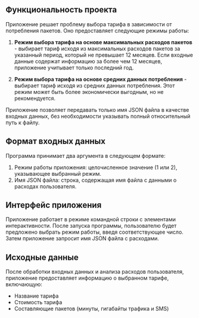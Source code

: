 ## Функциональность проекта

Приложение решает проблему выбора тарифа в зависимости от потребления пакетов. Оно предоставляет следующие режимы работы:

1. **Режим выбора тарифа на основе максимальных расходов пакетов** - выбирает тариф исходя из максимальных расходов пакетов за указанный период, который не превышает 12 месяцев. Если входные данные содержат информацию за более чем 12 месяцев, приложение учитывает только последний год.

2. **Режим выбора тарифа на основе средних данных потребления** - выбирает тариф исходя из средних данных потребления. Этот режим может быть более экономически выгодным, но не рекомендуется.

Приложение позволяет передавать только имя JSON файла в качестве входных данных, без необходимости указывать полный относительный путь к файлу.

## Формат входных данных

Программа принимает два аргумента в следующем формате:

1. Режим работы приложения: целочисленное значение (1 или 2), указывающее выбранный режим.
2. Имя JSON файла: строка, содержащая имя файла с данными о расходах пользователя.

## Интерфейс приложения

Приложение работает в режиме командной строки с элементами интерактивности. После запуска программы, пользователю будет предложено выбрать режим работы, введя соответствующее число. Затем приложение запросит имя JSON файла с расходами.

## Исходные данные

После обработки входных данных и анализа расходов пользователя, приложение предоставляет информацию о выбранном тарифе, включающую:

- Название тарифа
- Стоимость тарифа
- Составляющие пакетов (минуты, гигабайты трафика и SMS)
